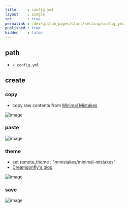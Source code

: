```yaml
---
title     : config.yml
layout    : single
toc       : true
permalink : /dev/github_pages/start/setting/config_yml
published : true
hidden    : false
---
```


<head>
  <base target="_blank">
</head>



## path

- `/_config.yml`



## create

### copy

- copy raw contents from [Minimal Mistakes](https://github.com/mmistakes/minimal-mistakes/blob/master/_config.yml)

![image](https://user-images.githubusercontent.com/92285528/143048850-9d6d5a16-d76f-45a7-9716-0d59bc64a836.png)

### paste

![image](https://user-images.githubusercontent.com/92285528/143049485-a2ee1efb-2563-4b29-939b-39545e52ad16.png)

### theme

- set remote_theme : "mmistakes/minimal-mistakes"
- [Dreamgonfly's blog](https://dreamgonfly.github.io/blog/jekyll-remote-theme/)

![image](https://user-images.githubusercontent.com/92285528/143049894-ba643360-5ec5-49d4-9bd7-5a72eab51383.png)

### save

![image](https://user-images.githubusercontent.com/92285528/143051516-bb6e3c92-16a8-4de6-8c81-5d5cadf51819.png)
